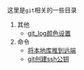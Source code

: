 这里是`git`相关的一些目录

1. 其他
    -   [git_log颜色设置](./other/git_log颜色设置.md)
2. 命令
    -   [将本地库推到远端](./doc/将本地库推到远端.md)
    -   [git创建ssh公钥](./doc/git创建ssh公钥.md)